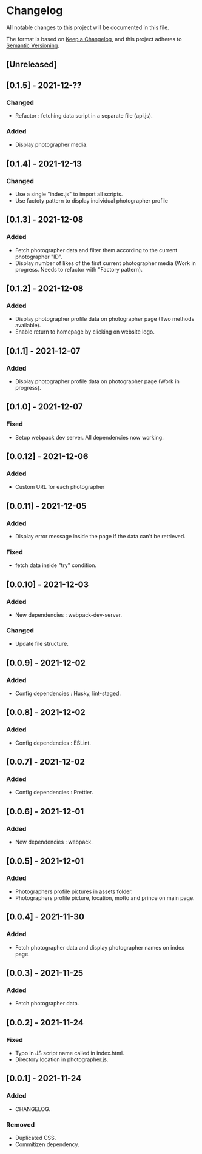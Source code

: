 # Changelog

All notable changes to this project will be documented in this file.

The format is based on [Keep a Changelog](https://keepachangelog.com/en/1.0.0/),
and this project adheres to [Semantic Versioning](https://semver.org/spec/v2.0.0.html).


## [Unreleased]

## [0.1.5] - 2021-12-??
### Changed
-   Refactor : fetching data script in a separate file (api.js).

### Added
-   Display photographer media.

## [0.1.4] - 2021-12-13
### Changed
-   Use a single "index.js" to import all scripts.
-   Use factoty pattern to display individual photographer profile

## [0.1.3] - 2021-12-08
### Added
-   Fetch photographer data and filter them according to the current photographer "ID".
-   Display number of likes of the first current photographer media (Work in progress. Needs to refactor with "Factory pattern).

## [0.1.2] - 2021-12-08
### Added
-   Display photographer profile data on photographer page (Two methods available).
-   Enable return to homepage by clicking on website logo.

## [0.1.1] - 2021-12-07
### Added
-   Display photographer profile data on photographer page (Work in progress).

## [0.1.0] - 2021-12-07
### Fixed
-   Setup webpack dev server. All dependencies now working.

## [0.0.12] - 2021-12-06
### Added
-   Custom URL for each photographer

## [0.0.11] - 2021-12-05
### Added
-   Display error message inside the page if the data can't be retrieved.

### Fixed
-   fetch data inside "try" condition.

## [0.0.10] - 2021-12-03
### Added
-   New dependencies : webpack-dev-server.

### Changed
-   Update file structure.

## [0.0.9] - 2021-12-02
### Added
-   Config dependencies : Husky, lint-staged.

## [0.0.8] - 2021-12-02
### Added
-   Config dependencies : ESLint.

## [0.0.7] - 2021-12-02
### Added
-   Config dependencies : Prettier.

## [0.0.6] - 2021-12-01
### Added
-   New dependencies : webpack.

## [0.0.5] - 2021-12-01
### Added
-   Photographers profile pictures in assets folder.
-   Photographers profile picture, location, motto and prince on main page.

## [0.0.4] - 2021-11-30
### Added
-   Fetch photographer data and display photographer names on index page.

## [0.0.3] - 2021-11-25
### Added
-   Fetch photographer data.

## [0.0.2] - 2021-11-24
### Fixed
-   Typo in JS script name called in index.html.
-   Directory location in photographer.js.

## [0.0.1] - 2021-11-24
### Added
-   CHANGELOG.

### Removed
-   Duplicated CSS.
-   Commitizen dependency.
